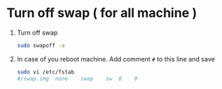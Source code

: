 # Turn off swap ( for all machine )

1. Turn off swap    
    ```bash
    sudo swapoff -a
    ```
    
2. In case of you reboot machine. Add comment `#` to this line and save
    
    ```bash
    sudo vi /etc/fstab
    #/swap.img  none    swap    sw  0    0
    ```

